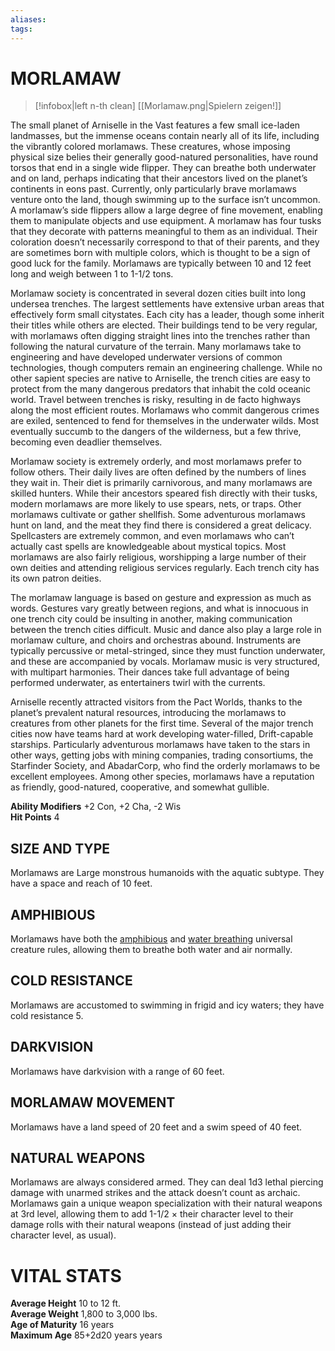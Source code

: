 ```yaml
---
aliases: 
tags: 
---
```

# MORLAMAW
> [!infobox|left n-th clean]
>  [[Morlamaw.png|Spielern zeigen!]]
> 
The small planet of Arniselle in the Vast features a few small ice-laden landmasses, but the immense oceans contain nearly all of its life, including the vibrantly colored morlamaws. These creatures, whose imposing physical size belies their generally good-natured personalities, have round torsos that end in a single wide flipper. They can breathe both underwater and on land, perhaps indicating that their ancestors lived on the planet’s continents in eons past. Currently, only particularly brave morlamaws venture onto the land, though swimming up to the surface isn’t uncommon. A morlamaw’s side flippers allow a large degree of fine movement, enabling them to manipulate objects and use equipment. A morlamaw has four tusks that they decorate with patterns meaningful to them as an individual. Their coloration doesn’t necessarily correspond to that of their parents, and they are sometimes born with multiple colors, which is thought to be a sign of good luck for the family. Morlamaws are typically between 10 and 12 feet long and weigh between 1 to 1-1/2 tons.  
  
Morlamaw society is concentrated in several dozen cities built into long undersea trenches. The largest settlements have extensive urban areas that effectively form small citystates. Each city has a leader, though some inherit their titles while others are elected. Their buildings tend to be very regular, with morlamaws often digging straight lines into the trenches rather than following the natural curvature of the terrain. Many morlamaws take to engineering and have developed underwater versions of common technologies, though computers remain an engineering challenge. While no other sapient species are native to Arniselle, the trench cities are easy to protect from the many dangerous predators that inhabit the cold oceanic world. Travel between trenches is risky, resulting in de facto highways along the most efficient routes. Morlamaws who commit dangerous crimes are exiled, sentenced to fend for themselves in the underwater wilds. Most eventually succumb to the dangers of the wilderness, but a few thrive, becoming even deadlier themselves.  
  
Morlamaw society is extremely orderly, and most morlamaws prefer to follow others. Their daily lives are often defined by the numbers of lines they wait in. Their diet is primarily carnivorous, and many morlamaws are skilled hunters. While their ancestors speared fish directly with their tusks, modern morlamaws are more likely to use spears, nets, or traps. Other morlamaws cultivate or gather shellfish. Some adventurous morlamaws hunt on land, and the meat they find there is considered a great delicacy. Spellcasters are extremely common, and even morlamaws who can’t actually cast spells are knowledgeable about mystical topics. Most morlamaws are also fairly religious, worshipping a large number of their own deities and attending religious services regularly. Each trench city has its own patron deities.  
  
The morlamaw language is based on gesture and expression as much as words. Gestures vary greatly between regions, and what is innocuous in one trench city could be insulting in another, making communication between the trench cities difficult. Music and dance also play a large role in morlamaw culture, and choirs and orchestras abound. Instruments are typically percussive or metal-stringed, since they must function underwater, and these are accompanied by vocals. Morlamaw music is very structured, with multipart harmonies. Their dances take full advantage of being performed underwater, as entertainers twirl with the currents.  
  
Arniselle recently attracted visitors from the Pact Worlds, thanks to the planet’s prevalent natural resources, introducing the morlamaws to creatures from other planets for the first time. Several of the major trench cities now have teams hard at work developing water-filled, Drift-capable starships. Particularly adventurous morlamaws have taken to the stars in other ways, getting jobs with mining companies, trading consortiums, the Starfinder Society, and AbadarCorp, who find the orderly morlamaws to be excellent employees. Among other species, morlamaws have a reputation as friendly, good-natured, cooperative, and somewhat gullible.  
  
**Ability Modifiers** +2 Con, +2 Cha, -2 Wis  
**Hit Points** 4

## SIZE AND TYPE

Morlamaws are Large monstrous humanoids with the aquatic subtype. They have a space and reach of 10 feet.  

## AMPHIBIOUS

Morlamaws have both the [amphibious](https://aonsrd.com/UniversalMonsterRules.aspx?ItemName=Amphibious) and [water breathing](https://aonsrd.com/UniversalMonsterRules.aspx?ItemName=Water%20Breathing) universal creature rules, allowing them to breathe both water and air normally.  

## COLD RESISTANCE

Morlamaws are accustomed to swimming in frigid and icy waters; they have cold resistance 5.  

## DARKVISION

Morlamaws have darkvision with a range of 60 feet.  

## MORLAMAW MOVEMENT

Morlamaws have a land speed of 20 feet and a swim speed of 40 feet.  

## NATURAL WEAPONS

Morlamaws are always considered armed. They can deal 1d3 lethal piercing damage with unarmed strikes and the attack doesn’t count as archaic. Morlamaws gain a unique weapon specialization with their natural weapons at 3rd level, allowing them to add 1-1/2 × their character level to their damage rolls with their natural weapons (instead of just adding their character level, as usual).

# VITAL STATS

**Average Height** 10 to 12 ft.   
**Average Weight** 1,800 to 3,000 lbs.   
**Age of Maturity** 16 years  
**Maximum Age** 85+2d20 years years
